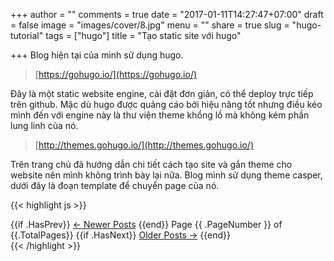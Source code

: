 +++
author = ""
comments = true
date = "2017-01-11T14:27:47+07:00"
draft = false
image = "images/cover/8.jpg"
menu = ""
share = true
slug = "hugo-tutorial"
tags = ["hugo"]
title = "Tạo static site với hugo"

+++
Blog hiện tại của mình sử dụng hugo.

> [https://gohugo.io/](https://gohugo.io/)

Đây là một static website engine, cài đặt đơn giản, có thể deploy trực tiếp trên github. Mặc dù hugo được quảng cáo bởi hiệu năng tốt nhưng điều kéo mình đến với engine này là thư viện theme khổng lồ mà không kém phần lung linh của nó.

> [http://themes.gohugo.io/](http://themes.gohugo.io/)

Trên trang chủ đã hướng dẫn chi tiết cách tạo site và gắn theme cho website nên mình không trình bày lại nữa.
Blog mình sử dụng theme casper, dưới đây là đoạn template để chuyển page của nó.

{{< highlight js >}}
<nav class="pagination" role="navigation">
	{{if .HasPrev}}
	    <a class="newer-posts" href="{{ "" | absURL -}}{{"page/"}}{{- add .PageNumber -1}}">&larr; Newer Posts</a>
	{{end}}
	<span class="page-number">Page {{ .PageNumber }} of {{.TotalPages}}</span>
	{{if .HasNext}}
	    <a class="older-posts" href="{{ "" | absURL -}}{{"page/"}}{{- add .PageNumber 1}}">Older Posts &rarr;</a>
	{{end}}
</nav>
{{< /highlight >}}



